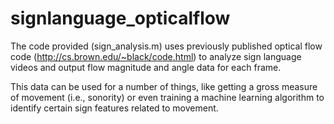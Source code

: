 # signlanguage_opticalflow

The code provided (sign_analysis.m) uses previously published optical flow code (http://cs.brown.edu/~black/code.html) to analyze sign language videos and output flow magnitude and angle data for each frame. 

This data can be used for a number of things, like getting a gross measure of movement (i.e., sonority) or even training a machine learning algorithm to identify certain sign features related to movement. 

